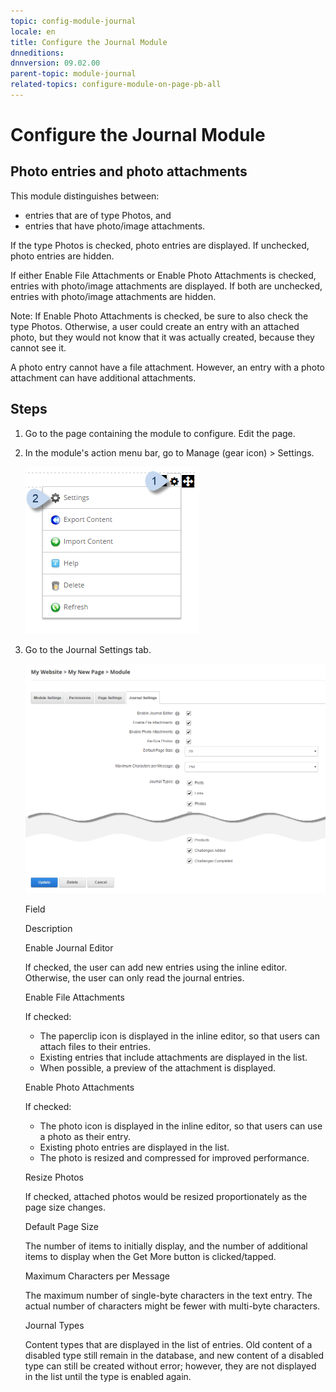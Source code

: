 ```yaml
---
topic: config-module-journal
locale: en
title: Configure the Journal Module
dnneditions: 
dnnversion: 09.02.00
parent-topic: module-journal
related-topics: configure-module-on-page-pb-all
---
```


# Configure the Journal Module

## Photo entries and photo attachments

This module distinguishes between:

*   entries that are of type Photos, and
*   entries that have photo/image attachments.

If the type Photos is checked, photo entries are displayed. If unchecked, photo entries are hidden.

If either Enable File Attachments or Enable Photo Attachments is checked, entries with photo/image attachments are displayed. If both are unchecked, entries with photo/image attachments are hidden.

Note: If Enable Photo Attachments is checked, be sure to also check the type Photos. Otherwise, a user could create an entry with an attached photo, but they would not know that it was actually created, because they cannot see it.

A photo entry cannot have a file attachment. However, an entry with a photo attachment can have additional attachments.

## Steps

1.  Go to the page containing the module to configure. Edit the page.
2.  In the module's action menu bar, go to Manage (gear icon) \> Settings.
    
      
    
    ![Manage action menu > Settings](img/scr-actionmenu-manage-settings.png)
    
      
    
3.  Go to the Journal Settings tab.
    
      
    
    ![Module Settings — Journal](img/scr-modulesettings-Journal.png)
    
      
    
    Field
    
    Description
    
    Enable Journal Editor
    
    If checked, the user can add new entries using the inline editor. Otherwise, the user can only read the journal entries.
    
    Enable File Attachments
    
    If checked:
    
    *   The paperclip icon is displayed in the inline editor, so that users can attach files to their entries.
    *   Existing entries that include attachments are displayed in the list.
    *   When possible, a preview of the attachment is displayed.
    
    Enable Photo Attachments
    
    If checked:
    
    *   The photo icon is displayed in the inline editor, so that users can use a photo as their entry.
    *   Existing photo entries are displayed in the list.
    *   The photo is resized and compressed for improved performance.
    
    Resize Photos
    
    If checked, attached photos would be resized proportionately as the page size changes.
    
    Default Page Size
    
    The number of items to initially display, and the number of additional items to display when the Get More button is clicked/tapped.
    
    Maximum Characters per Message
    
    The maximum number of single-byte characters in the text entry. The actual number of characters might be fewer with multi-byte characters.
    
    Journal Types
    
    Content types that are displayed in the list of entries. Old content of a disabled type still remain in the database, and new content of a disabled type can still be created without error; however, they are not displayed in the list until the type is enabled again.